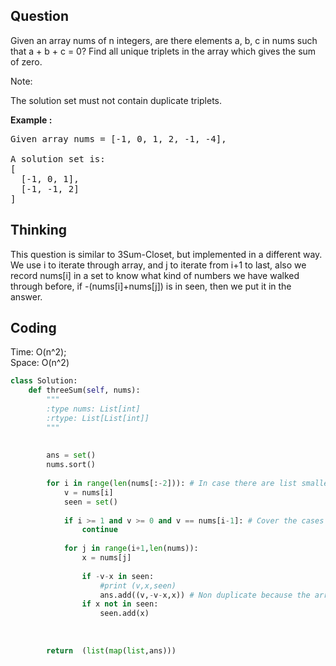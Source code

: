 ## Question
Given an array nums of n integers, are there elements a, b, c in nums such that a + b + c = 0? Find all unique triplets in the array which gives the sum of zero.<br>

Note:<br>

The solution set must not contain duplicate triplets.

**Example :**   
<pre>
Given array nums = [-1, 0, 1, 2, -1, -4],

A solution set is:
[
  [-1, 0, 1],
  [-1, -1, 2]
]
</pre>

## Thinking
This question is similar to 3Sum-Closet, but implemented in  a different way.<br>
We use i to iterate through array, and j to iterate from i+1 to last, also we record nums[i] in a set to know what kind of 
numbers we have walked through before, if -(nums[i]+nums[j]) is in seen, then we put it in the answer.

## Coding
Time: O(n^2);<br>
Space: O(n^2)
```python
class Solution:
    def threeSum(self, nums):
        """
        :type nums: List[int]
        :rtype: List[List[int]]
        """
        
        
        ans = set()
        nums.sort()
        
        for i in range(len(nums[:-2])): # In case there are list smaller than length 3
            v = nums[i]
            seen = set()
            
            if i >= 1 and v >= 0 and v == nums[i-1]: # Cover the cases of [0,0....] also beacause it is sorted it wont appear [a,a,-2a]
                continue
            
            for j in range(i+1,len(nums)):
                x = nums[j]
                
                if -v-x in seen:
                    #print (v,x,seen)
                    ans.add((v,-v-x,x)) # Non duplicate because the array is sorted first
                if x not in seen:
                    seen.add(x)
                
        
        
        return  (list(map(list,ans)))
```

